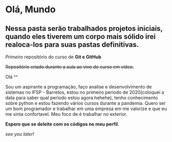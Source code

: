 # Olá, Mundo
## Nessa pasta serão trabalhados projetos iniciais, quando eles tiverem um corpo mais sólido irei realoca-los para suas pastas definitivas.
*Primeiro* repositório do curso de **Git e GitHub**

~~Repositório criado durante a aula ao vivo do curso em vídeo.~~

Olá ^^

Sou um aspirante a programação, faço analise e desenvolvimento de sistemas no IFSP - Barretos, estou no primeiro periodo de 2020(coloquei a data para saber qual periodo estou agora hehehe), tenho conhecimento sobre python e estou fazendo vários cursos durante a pandemia. Quero ser um bom programador e trabalhar em uma empresa em me valorize e que eu me sinta confortavel. Meu foco de é trabalhar no exterior. 

**Espero que se deleite com os códigos no meu perfil.** 

_see you later!_
